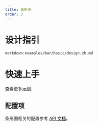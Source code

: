 ```yaml
---
title: 条形图
order: 3
---
```


<div class="manual-docs">

# 设计指引

`markdown:examples/bar/basic/design.zh.md`

# 快速上手

<playground path='bar/basic/demo/basic.ts'></playground>

查看更多<a href="/zh/examples/bar/basic" target='blank'>示例</a>.

## 配置项

条形图相关的配置参考 [API 文档](/zh/docs/api/plots/bar)。

</div>